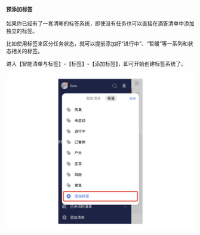 #### 预添加标签

如果你已经有了一套清晰的标签系统，即使没有任务也可以直接在滴答清单中添加独立的标签。

比如使用标签来区分任务状态，就可以提前添加好“进行中”、“暂缓”等一系列和状态相关的标签。

进入【智能清单与标签】-【标签】-【添加标签】，即可开始创建标签系统了。

![iosaddtag](../../images/ios/tag/presettag.jpg)

